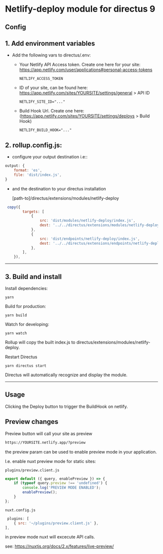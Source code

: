 # Netlify-deploy module for directus 9

## Config

## 1. Add environment variables

-   Add the following vars to directus/.env:

    -   Your Netlify API Access token. Create one here for your site: https://app.netlify.com/user/applications#personal-access-tokens

        ```
        NETLIFY_ACCESS_TOKEN
        ```

    -   ID of your site, can be found here: https://app.netlify.com/sites/YOURSITE/settings/general > API ID

        ```
        NETLIFY_SITE_ID="..."
        ```

    -   Build Hook Url. Create one here: (https://app.netlify.com/sites/YOURSITE/settings/deploys > Build Hook)

        ```
        NETLIFY_BUILD_HOOK="..."
        ```

## 2. rollup.config.js:

-   configure your output destination i.e::

```js
output: {
    format: 'es',
    file: 'dist/index.js',
}
```

-   and the destination to your directus installation

    [path-to]/directus/extensions/modules/netlify-deploy

```js
 copy({
        targets: [
            {
                src: 'dist/modules/netlify-deploy/index.js',
                dest: '../../directus/extensions/modules/netlify-deploy',
            },
            {
                src: 'dist/endpoints/netlify-deploy/index.js',
                dest: '../../directus/extensions/endpoints/netlify-deploy',
            },
        ],
    }),
```

---

## 3. Build and install

Install dependencies:

```
yarn
```

Build for production:

```
yarn build
```

Watch for developing:

```
yarn watch
```

Rollup will copy the built index.js to directus/extensions/modules/netlify-deploy.

Restart Directus

```
yarn directus start
```

Directus will automatically recognize and display the module.

---

## Usage

Clicking the Deploy button to trigger the BuildHook on netlify.

## Preview changes

Preview button will call your site as preview

```html
https://YOURSITE.netlify.app/?preview
```

the preview param can be used to enable preview mode in your application.

I.e. enable nuxt preview mode for static sites:

`plugins/preview.client.js`

```js
export default ({ query, enablePreview }) => {
    if (typeof query.preview !== 'undefined') {
        console.log('PREVIEW MODE ENABLED');
        enablePreview();
    }
};
```

`nuxt.config.js`

```js
 plugins: [
    { src: '~/plugins/preview.client.js' },
],

```

in preview mode nuxt will excecute API calls.

see: https://nuxtjs.org/docs/2.x/features/live-preview/
